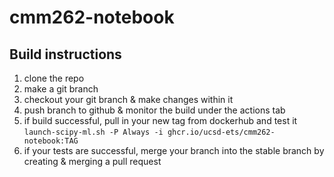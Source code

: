 # cmm262-notebook

## Build instructions

1. clone the repo
2. make a git branch
3. checkout your git branch & make changes within it
4. push branch to github & monitor the build under the actions tab
5. if build successful, pull in your new tag from dockerhub and test it `launch-scipy-ml.sh -P Always -i ghcr.io/ucsd-ets/cmm262-notebook:TAG`
6. if your tests are successful, merge your branch into the stable branch by creating & merging a pull request

<!-- see also: https://docs.google.com/document/d/1Df4vyOCBh5n_lYc_bllbk_8-Vay4raYjEm4AVAEBz7s -->

